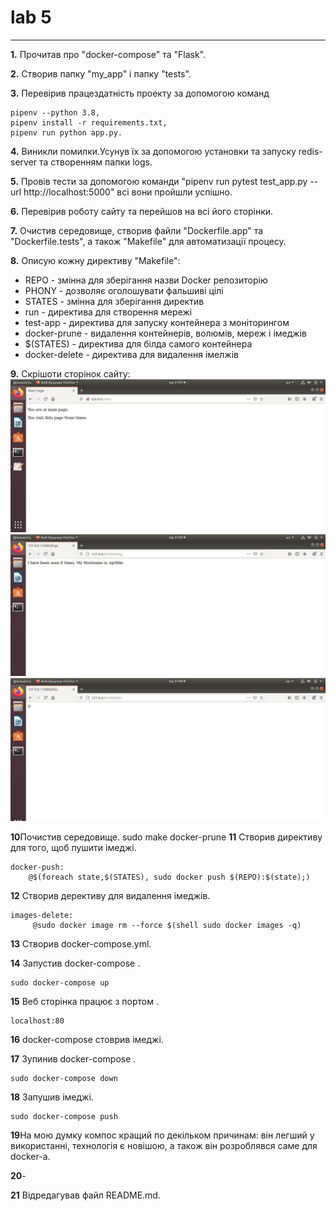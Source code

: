 # lab 5
***
**1.** Прочитав про "docker-compose" та "Flask". 

**2.** Створив папку "my_app" і папку "tests". 

**3.** Перевірив працездатність проекту за допомогою команд 
```
pipenv --python 3.8, 
pipenv install -r requirements.txt, 
pipenv run python app.py. 
```

**4.** Виникли помилки.Усунув їх за допомогою установки та запуску redis-server та  створенням папки logs.

**5.** Провів тести за допомогою команди "pipenv run pytest test_app.py --url http://localhost:5000" всі вони пройшли успішно. 

**6.** Перевірив роботу сайту та перейшов на всі його сторінки. 

**7.** Очистив середовище,  створив файли "Dockerfile.app" та "Dockerfile.tests", а також "Makefile" для автоматизації процесу. 

**8.** Описую кожну директиву "Makefile": 
- REPO - змінна для зберігання назви Docker репозиторію 
- PHONY - дозволяє оголошувати фальшиві цілі 
- STATES - змінна для зберігання директив 
- run - директива для створення мережі 
- test-app - директива для запуску контейнера з моніторингом 
- docker-prune - видалення контейнерів, волюмів, мереж i імеджів 
- $(STATES) - директива для білда самого контейнера 
- docker-delete - директива для видалення імелжів 

**9.** Скрішоти сторінок сайту: 
![alt text](scr/photo_2021-01-17_22-31-58.jpg "Запуск сторінки у браузері")
![alt text](scr/photo_2021-01-17_22-44-06.jpg "Запуск сторінки у браузері") 
![alt text](scr/photo_2021-01-17_22-44-47.jpg "Запуск сторінки у браузері") 

**10**Почистив середовище.
 sudo make docker-prune
 **11**  Створив директиву для того, щоб пушити імеджі.
```
docker-push:
	@$(foreach state,$(STATES), sudo docker push $(REPO):$(state);)
```

**12** Створив дерективу для видалення імеджів.
```
images-delete:
	 @sudo docker image rm --force $(shell sudo docker images -q)
```

**13** Створив docker-compose.yml.

**14** Запустив docker-compose .
```
sudo docker-compose up
```

**15** Веб сторінка працює з портом .
```
localhost:80
```

**16** docker-compose стоврив імеджі.


**17** Зупинив docker-compose .
```
sudo docker-compose down
```

**18** Запушив імеджі.
```
sudo docker-compose push
```

**19**На мою думку компос кращий по декільком причинам: він легший у використанні, технологія є новішою, а також він розроблявся саме для docker-а.

**20**-

**21** Відредагував файл README.md.
